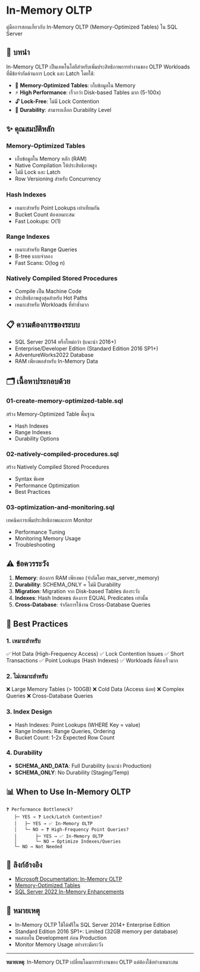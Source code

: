 # In-Memory OLTP

คู่มือการสอนเกี่ยวกับ In-Memory OLTP (Memory-Optimized Tables) ใน SQL Server

## 📖 บทนำ

In-Memory OLTP เป็นเทคโนโลยีสำหรับเพิ่มประสิทธิภาพการทำงานของ OLTP Workloads ที่มีข้อจำกัดด้านการ Lock และ Latch โดยใช้:
- 💾 **Memory-Optimized Tables**: เก็บข้อมูลใน Memory
- ⚡ **High Performance**: เร็วกว่า Disk-based Tables มาก (5-100x)
- 🔓 **Lock-Free**: ไม่มี Lock Contention
- 📝 **Durability**: สามารถเลือก Durability Level

## ✨ คุณสมบัติหลัก

### Memory-Optimized Tables
- เก็บข้อมูลใน Memory หลัก (RAM)
- Native Compilation ให้ประสิทธิภาพสูง
- ไม่มี Lock และ Latch
- Row Versioning สำหรับ Concurrency

### Hash Indexes
- เหมาะสำหรับ Point Lookups เท่าเทียมกัน
- Bucket Count ต้องเหมาะสม
- Fast Lookups: O(1)

### Range Indexes
- เหมาะสำหรับ Range Queries
- B-tree แบบจำลอง
- Fast Scans: O(log n)

### Natively Compiled Stored Procedures
- Compile เป็น Machine Code
- ประสิทธิภาพสูงสุดสำหรับ Hot Paths
- เหมาะสำหรับ Workloads ที่ทำซ้ำมาก

## 📋 ความต้องการของระบบ

- SQL Server 2014 หรือใหม่กว่า (แนะนำ 2016+)
- Enterprise/Developer Edition (Standard Edition 2016 SP1+)
- AdventureWorks2022 Database
- RAM เพียงพอสำหรับ In-Memory Data

## 🗂️ เนื้อหาประกอบด้วย

### 01-create-memory-optimized-table.sql
สร้าง Memory-Optimized Table พื้นฐาน
- Hash Indexes
- Range Indexes
- Durability Options

### 02-natively-compiled-procedures.sql
สร้าง Natively Compiled Stored Procedures
- Syntax พิเศษ
- Performance Optimization
- Best Practices

### 03-optimization-and-monitoring.sql
เทคนิคการเพิ่มประสิทธิภาพและการ Monitor
- Performance Tuning
- Monitoring Memory Usage
- Troubleshooting

## ⚠️ ข้อควรระวัง

1. **Memory**: ต้องการ RAM เพียงพอ (จำกัดโดย max_server_memory)
2. **Durability**: SCHEMA_ONLY = ไม่มี Durability
3. **Migration**: Migration จาก Disk-based Tables ต้องระวัง
4. **Indexes**: Hash Indexes ต้องการ EQUAL Predicates เท่านั้น
5. **Cross-Database**: จำกัดการใช้งาน Cross-Database Queries

## 🔧 Best Practices

### 1. เหมาะสำหรับ
✅ Hot Data (High-Frequency Access)
✅ Lock Contention Issues
✅ Short Transactions
✅ Point Lookups (Hash Indexes)
✅ Workloads ที่ต้องเร็วมาก

### 2. ไม่เหมาะสำหรับ
❌ Large Memory Tables (> 100GB)
❌ Cold Data (Access น้อย)
❌ Complex Queries
❌ Cross-Database Queries

### 3. Index Design
- Hash Indexes: Point Lookups (WHERE Key = value)
- Range Indexes: Range Queries, Ordering
- Bucket Count: 1-2x Expected Row Count

### 4. Durability
- **SCHEMA_AND_DATA**: Full Durability (แนะนำ Production)
- **SCHEMA_ONLY**: No Durability (Staging/Temp)

## 📊 When to Use In-Memory OLTP

```
❓ Performance Bottleneck?
   ├─ YES → ❓ Lock/Latch Contention?
   │   ├─ YES → ✅ In-Memory OLTP
   │   └─ NO → ❓ High-Frequency Point Queries?
   │       ├─ YES → ✅ In-Memory OLTP
   │       └─ NO → Optimize Indexes/Queries
   └─ NO → Not Needed
```

## 🔗 ลิงก์อ้างอิง

- [Microsoft Documentation: In-Memory OLTP](https://docs.microsoft.com/en-us/sql/relational-databases/in-memory-oltp/in-memory-oltp-in-memory-optimization)
- [Memory-Optimized Tables](https://docs.microsoft.com/en-us/sql/relational-databases/in-memory-oltp/sample-database-for-in-memory-oltp)
- [SQL Server 2022 In-Memory Enhancements](https://docs.microsoft.com/en-us/sql/sql-server/what-s-new-in-sql-server-2022)

## 📝 หมายเหตุ

- In-Memory OLTP ใช้ได้ฟรีใน SQL Server 2014+ Enterprise Edition
- Standard Edition 2016 SP1+: Limited (32GB memory per database)
- ทดสอบใน Development ก่อน Production
- Monitor Memory Usage อย่างระมัดระวัง

---
**หมายเหตุ**: In-Memory OLTP เปลี่ยนโฉมการทำงานของ OLTP แต่ต้องใช้อย่างเหมาะสม

